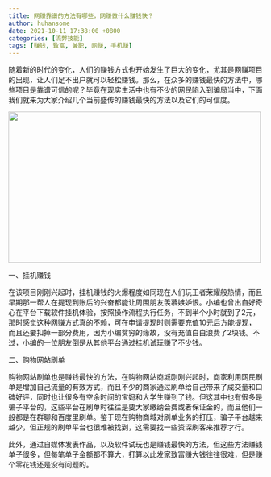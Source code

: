 ```yaml
---
title: 网赚靠谱的方法有哪些，网赚做什么赚钱快？
author: huhansome
date: 2021-10-11 17:38:00 +0800
categories: [流弊技能]
tags: [赚钱, 致富, 兼职, 网赚, 手机赚]
---
```



随着新的时代的变化，人们的赚钱方式也开始发生了巨大的变化，尤其是网赚项目的出现，让人们足不出户就可以轻松赚钱。那么，在众多的赚钱最快的方法中，哪些项目是靠谱可信的呢？毕竟在现实生活中也有不少的网民陷入到骗局当中，下面我们就来为大家介绍几个当前盛传的赚钱最快的方法以及它们的可信度。

<img src="http://www.jinduoxia.com.cn/d/file/2020-01-27/4689adf647cd463347d583c26f2759cd.jpg" style="width: 500px; height: 300px;"/>

一、挂机赚钱

在该项目刚刚兴起时，挂机赚钱的火爆程度如同现在人们玩王者荣耀般热情，而且早期那一帮人在提现到账后的兴奋都能让周围朋友羡慕嫉妒恨。小编也曾出自好奇心在平台下载软件挂机体验，按照操作流程执行任务，不到半个小时就到了2元，那时感觉这种网赚方式真的不赖，可在申请提现时则需要充值10元后方能提现，而且还要扣掉一部分费用，因为小编贫穷的缘故，没有充值白白浪费了2块钱。不过，小编的一位朋友倒是从其他平台通过挂机试玩赚了不少钱。

二、购物网站刷单

购物网站刷单也是赚钱最快的方法，在购物网站商城刚刚兴起时，商家利用网民刷单是增加自己流量的有效方式，而且不少的商家通过刷单给自己带来了成交量和口碑好评，同时也让很多有空余时间的宝妈和大学生赚到了钱。但这其中也有很多是骗子平台的，这些平台在刷单时往往是要大家缴纳会费或者保证金的，而且他们一般都是在群聊和百度里刷单。鉴于现在购物商城对刷单业务的打压，骗子平台越来越少，但正规的刷单平台也很难被找到，这需要找一些资深刷客来推荐才行。

此外，通过自媒体发表作品，以及软件试玩也是赚钱最快的方法，但这些方法赚钱单子很多，但每笔单子金额都不算大，打算以此发家致富赚大钱往往很难，但是赚个零花钱还是没有问题的。
